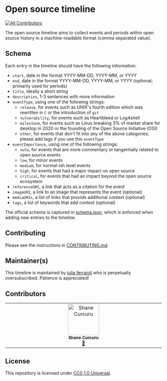 # Open source timeline
<!-- ALL-CONTRIBUTORS-BADGE:START - Do not remove or modify this section -->
[![All Contributors](https://img.shields.io/badge/all_contributors-1-orange.svg?style=flat-square)](#contributors-)
<!-- ALL-CONTRIBUTORS-BADGE:END -->

The open source timeline aims to collect events and periods within open source history in a machine-readable format (comma separated value).

## Schema

Each entry in the timeline should have the following information:

- `start`, date in the format YYYY-MM-DD, YYYY-MM, or YYYY
- `end`, date in the format YYYY-MM-DD, YYYY-MM, or YYYY (optional; primarily used for periods)
- `title`, ideally a short string
- `description`, 1-3 sentences with more information
- `eventType`, using one of the following strings:
  - `release`, for events such as UNIX's fourth edition which was rewritten in `C` or the introduction of `git`
  - `vulnerability`, for events such as Heartbleed or Log4shell
  - `milestone`, for events such as Linux breaking 3% of market share for desktop in 2020 or the founding of the Open Source Initiative (OSI)
  - `other`, for events that don't fit into any of the above categories; please add tags if you use this `eventType`
- `eventImportance`, using one of the following strings:
  - `note`, for events that are more commentary or tangentially related to open source events
  - `low`, for minor events
  - `medium`, for normal-ish level events
  - `high`, for events that had a major impact on open source
  - `critical`, for events that had an impact beyond the open source ecosystem
- `referenceURI`, a link that acts as a citation for the event
- `imageURI`, a link to an image that represents the event (optional)
- `mediaURIs`, a list of links that provide additional context (optional)
- `tags`, a list of keywords that add context (optional)

The official schema is captured in [schema.json](schema.json), which is enforced when adding new entries to the timeline.

## Contributing

Please see the instructions in [CONTRIBUTING.md](CONTRIBUTING.md).

## Maintainer(s)

This timeline is maintained by [julia ferraioli](https://github.com/juliaferraioli) who is perpetually oversubscribed. Patience is appreciated!

## Contributors

<!-- ALL-CONTRIBUTORS-LIST:START - Do not remove or modify this section -->
<!-- prettier-ignore-start -->
<!-- markdownlint-disable -->
<table>
  <tbody>
    <tr>
      <td align="center" valign="top" width="14.28%"><a href="https://shanecurcuru.org/"><img src="https://avatars.githubusercontent.com/u/1765681?v=4?s=100" width="100px;" alt="Shane Curcuru"/><br /><sub><b>Shane Curcuru</b></sub></a><br /><a href="#research-ShaneCurcuru" title="Research">🔬</a></td>
    </tr>
  </tbody>
</table>

<!-- markdownlint-restore -->
<!-- prettier-ignore-end -->

<!-- ALL-CONTRIBUTORS-LIST:END -->
<!-- prettier-ignore-start -->
<!-- markdownlint-disable -->

<!-- markdownlint-restore -->
<!-- prettier-ignore-end -->

<!-- ALL-CONTRIBUTORS-LIST:END -->

## License

This repository is licensed under [CC0 1.0 Universal](LICENSE).
